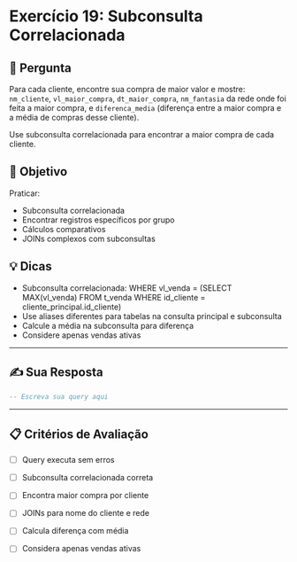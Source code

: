 # Exercício 19: Subconsulta Correlacionada

## 📝 Pergunta

Para cada cliente, encontre sua compra de maior valor e mostre: `nm_cliente`, `vl_maior_compra`, `dt_maior_compra`, `nm_fantasia` da rede onde foi feita a maior compra, e `diferenca_media` (diferença entre a maior compra e a média de compras desse cliente).

Use subconsulta correlacionada para encontrar a maior compra de cada cliente.

## 🎯 Objetivo

Praticar:
- Subconsulta correlacionada
- Encontrar registros específicos por grupo
- Cálculos comparativos
- JOINs complexos com subconsultas

## 💡 Dicas

- Subconsulta correlacionada: WHERE vl_venda = (SELECT MAX(vl_venda) FROM t_venda WHERE id_cliente = cliente_principal.id_cliente)
- Use aliases diferentes para tabelas na consulta principal e subconsulta
- Calcule a média na subconsulta para diferença
- Considere apenas vendas ativas

---

## ✍️ Sua Resposta

```sql
-- Escreva sua query aqui


```

---

## 📋 Critérios de Avaliação

- [ ] Query executa sem erros
- [ ] Subconsulta correlacionada correta
- [ ] Encontra maior compra por cliente
- [ ] JOINs para nome do cliente e rede
- [ ] Calcula diferença com média
- [ ] Considera apenas vendas ativas

